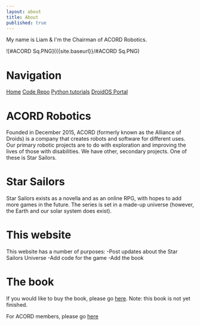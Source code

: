 ```yaml
---
layout: about
title: About
published: true
---
```


My name is Liam & I'm the Chairman of ACORD Robotics. 

![#ACORD Sq.PNG]({{site.baseurl}}/#ACORD Sq.PNG)


# Navigation
[Home](http://acord-robotics.github.io/starsailors)
[Code Repo](http://github.com/acord-robotics/starsailors)
[Python tutorials](http://irisdroidology.github.io/droidos-python)
[DroidOS Portal](http://allianceofdroids.org.au/aod/star-sailors/droidos/)

# ACORD Robotics
Founded in December 2015, ACORD (formerly known as the Alliance of Droids) is a company that creates robots and software for different uses. Our primary robotic projects are to do with exploration and improving the lives of those with disabilities. We have other, secondary projects. One of these is Star Sailors.

# Star Sailors
Star Sailors exists as a novella and as an online RPG, with hopes to add more games in the future. The series is set in a made-up universe (however, the Earth and our solar system does exist). 

# This website
This website has a number of purposes:
-Post updates about the Star Sailors Universe
-Add code for the game
-Add the book

# The book
If you would like to buy the book, please go [here](http://liam.allianceofdroids.org.au/index.php/star-sailors/). Note: this book is not yet finished.

For ACORD members, please go [here](http://allianceofdroids.org.au/aod/star-sailors/)

